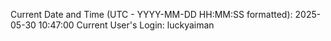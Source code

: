 Current Date and Time (UTC - YYYY-MM-DD HH:MM:SS formatted): 2025-05-30 10:47:00
Current User's Login: luckyaiman
